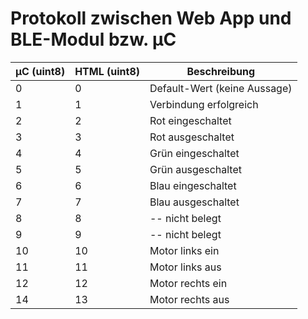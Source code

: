 
# Protokoll zwischen Web App und BLE-Modul bzw. µC

|µC (uint8)      |HTML (uint8)        |Beschreibung                     |
|----------------|--------------------|---------------------------------|
|0               |0                   |Default-Wert (keine Aussage)     |
|1               |1                   |Verbindung erfolgreich           |
|2               |2                   |Rot eingeschaltet                |
|3               |3                   |Rot ausgeschaltet                |
|4               |4                   |Grün eingeschaltet               |
|5               |5                   |Grün ausgeschaltet               |
|6               |6                   |Blau eingeschaltet               |
|7               |7                   |Blau ausgeschaltet               |
|8               |8                   |-- nicht belegt                  |
|9               |9                   |-- nicht belegt                  |
|10              |10                  |Motor links ein                  |
|11              |11                  |Motor links aus                  |
|12              |12                  |Motor rechts ein                 |
|14              |13                  |Motor rechts aus                 |
